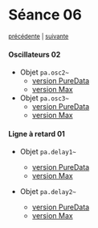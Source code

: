 # Séance 06

<p><sup><a href="../s05">précédente</a> | <a href="../s07">suivante</a></sup></p>

#### Oscillateurs 02

- Objet `pa.osc2~`
  - [version PureData](https://github.com/paccpp/PdObjects/tree/master/source/projects/pa.osc2_tilde)
  - [version Max](https://github.com/paccpp/MaxObjects/tree/master/source/projects/pa.osc2_tilde)
- Objet `pa.osc3~`
  - [version PureData](https://github.com/paccpp/PdObjects/tree/master/source/projects/pa.osc3_tilde)
  - [version Max](https://github.com/paccpp/MaxObjects/tree/master/source/projects/pa.osc3_tilde)

#### Ligne à retard 01

- Objet `pa.delay1~`
  - [version PureData](https://github.com/paccpp/PdObjects/tree/master/source/projects/pa.delay1_tilde)
  - [version Max](https://github.com/paccpp/MaxObjects/tree/master/source/projects/pa.delay1_tilde)

- Objet `pa.delay2~`
  - [version PureData](https://github.com/paccpp/PdObjects/tree/master/source/projects/pa.delay2_tilde)
  - [version Max](https://github.com/paccpp/MaxObjects/tree/master/source/projects/pa.delay2_tilde)
